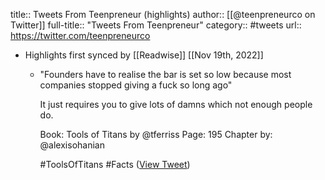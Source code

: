 title:: Tweets From Teenpreneur (highlights)
author:: [[@teenpreneurco on Twitter]]
full-title:: "Tweets From Teenpreneur"
category:: #tweets
url:: https://twitter.com/teenpreneurco

- Highlights first synced by [[Readwise]] [[Nov 19th, 2022]]
	- "Founders have to realise the bar is set so low because most companies stopped giving a fuck so long ago"
	  
	  It just requires you to give lots of damns which not enough people do.
	  
	  Book: Tools of Titans by @tferriss
	  Page: 195
	  Chapter by: @alexisohanian
	  
	  #ToolsOfTitans #Facts ([View Tweet](https://twitter.com/teenpreneurco/status/1404136489018007561))
